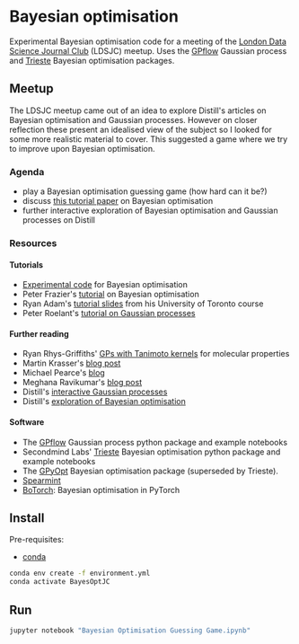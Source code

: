 # Bayesian optimisation

Experimental Bayesian optimisation code for a meeting of the [London Data
Science Journal Club](https://www.meetup.com/London-Data-Science-Journal-Club/)
(LDSJC) meetup. Uses the [GPflow](https://github.com/GPflow/GPflow) Gaussian
process and [Trieste](https://github.com/secondmind-labs/trieste) Bayesian
optimisation packages.


## Meetup

The LDSJC meetup came out of an idea to explore Distill's articles on Bayesian
optimisation and Gaussian processes. However on closer reflection these present
an idealised view of the subject so I looked for some more realistic material
to cover. This suggested a game where we try to improve upon Bayesian
optimisation.


### Agenda

- play a Bayesian optimisation guessing game (how hard can it be?)
- discuss [this tutorial paper](https://arxiv.org/abs/1807.02811) on Bayesian optimisation
- further interactive exploration of Bayesian optimisation and Gaussian processes on Distill


### Resources

#### Tutorials

- [Experimental code](https://github.com/JohnReid/BayesOptJournalClub/) for
  Bayesian optimisation
- Peter Frazier's [tutorial](https://arxiv.org/abs/1807.02811) on Bayesian
  optimisation
- Ryan Adam's [tutorial
  slides](https://www.cs.toronto.edu/~rgrosse/courses/csc411_f18/tutorials/tut8_adams_slides.pdf)
  from his University of Toronto course
- Peter Roelant's [tutorial on Gaussian
  processes](https://peterroelants.github.io/posts/gaussian-process-tutorial/)


#### Further reading

- Ryan Rhys-Griffiths' [GPs with Tanimoto
  kernels](https://towardsdatascience.com/gaussian-process-regression-on-molecules-in-gpflow-ee6fedab2130)
  for molecular properties
- Martin Krasser's [blog post](http://krasserm.github.io/2018/03/21/bayesian-optimization/)
- Michael Pearce's [blog](https://bayesianblog.com/)
- Meghana Ravikumar's [blog post](https://mlconf.com/blog/lets-talk-bayesian-optimization/)
- Distill's [interactive Gaussian
  processes](https://distill.pub/2019/visual-exploration-gaussian-processes/)
- Distill's [exploration of Bayesian
  optimisation](https://distill.pub/2020/bayesian-optimization/)


#### Software

- The [GPflow](https://github.com/GPflow/GPflow) Gaussian process python
  package and example notebooks
- Secondmind Labs' [Trieste](https://github.com/secondmind-labs/trieste)
  Bayesian optimisation python package and example notebooks
- The [GPyOpt](https://github.com/SheffieldML/GPyOpt) Bayesian optimisation
  package (superseded by Trieste).
- [Spearmint](https://github.com/HIPS/Spearmint)
- [BoTorch](https://botorch.org/): Bayesian optimisation in PyTorch


## Install

Pre-requisites:
- [conda](https://docs.conda.io/en/latest/)

```bash
conda env create -f environment.yml
conda activate BayesOptJC
```


## Run

```bash
jupyter notebook "Bayesian Optimisation Guessing Game.ipynb"
```
